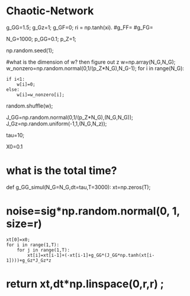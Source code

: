 # Chaotic-Network



g_GG=1.5;
g_Gz=1;
g_GF=0;
ri = np.tanh(xi).
#g_FF=
#g_FG=

N_G=1000;
p_GG=0.1;
p_Z=1;




np.random.seed(1);

#what is the dimension of w? then figure out z
w=np.array(N_G,N_G);
w_nonzero=np.random.normal(0,1/(p_Z*N_G),N_G-1);
for i in range(N_G):
   
    if i<1: 
        w[i]=0;
    else:
        w[i]=w_nonzero[i];
random.shuffle(w);

J_GG=np.random.normal(0,1/(p_Z*N_G),(N_G,N_G));
J_Gz=np.random.uniform(-1,1,(N_G,N_z));


tau=10;

X0=0.1

# what is the total time?
def g_GG_simul(N_G=N_G,dt=tau,T=3000):
    xt=np.zeros(T);
   # noise=sig*np.random.normal(0, 1, size=r)
    xt[0]=x0;
    for i in range(1,T):
        for j in range(1,T):
            xt[i]=xt[i-1]+(-xt[i-1]+g_GG*(J_GG*np.tanh(xt[i-1])))+g_Gz*J_Gz*z
   # return xt,dt*np.linspace(0,r,r) ;

